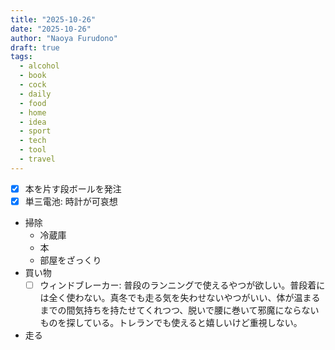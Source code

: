 ```yaml
---
title: "2025-10-26"
date: "2025-10-26"
author: "Naoya Furudono"
draft: true
tags:
  - alcohol
  - book
  - cock
  - daily
  - food
  - home
  - idea
  - sport
  - tech
  - tool
  - travel
---
```


- [x] 本を片す段ボールを発注
- [x] 単三電池: 時計が可哀想
- 掃除
  - 冷蔵庫
  - 本
  - 部屋をざっくり
- 買い物
  - [ ] ウィンドブレーカー: 普段のランニングで使えるやつが欲しい。普段着には全く使わない。真冬でも走る気を失わせないやつがいい、体が温まるまでの間気持ちを持たせてくれつつ、脱いで腰に巻いて邪魔にならないものを探している。トレランでも使えると嬉しいけど重視しない。
- 走る
